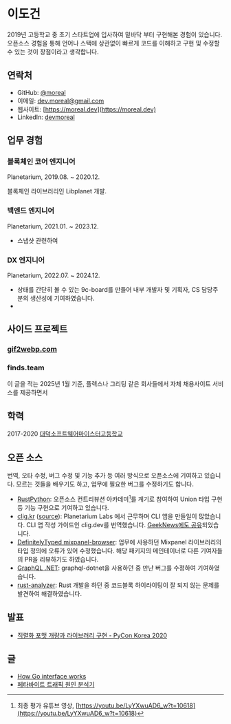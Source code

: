 <link rel="preconnect" href="https://fonts.googleapis.com">
<link rel="preconnect" href="https://fonts.gstatic.com" crossorigin>
<link href="https://fonts.googleapis.com/css2?family=Noto+Serif+KR:wght@200..900&display=swap" rel="stylesheet">
<link rel="stylesheet" type="text/css" href="./style.css">

# 이도건

2019년 고등학교 중 초기 스타트업에 입사하여 밑바닥 부터 구현해본 경험이 있습니다.  
오픈소스 경험을 통해 언어나 스택에 상관없이 빠르게 코드를 이해하고 구현 및 수정할 수 있는 것이 장점이라고 생각합니다.

<div id="contact">

## 연락처

- GitHub: [@moreal](https://github.com/moreal)
- 이메일: [dev.moreal@gmail.com](mailto:dev.moreal@gmail.com)
- 웹사이트: [https://moreal.dev](https://moreal.dev)
- LinkedIn: [devmoreal](https://www.linkedin.com/in/devmoreal/)

</div>

<div class="work-experience">

## 업무 경험

### 블록체인 코어 엔지니어
<p class='role-metadata'>Planetarium, 2019.08. ~ 2020.12.</p>

블록체인 라이브러리인 Libplanet 개발.

### 백엔드 엔지니어
<p class='role-metadata'>Planetarium, 2021.01. ~ 2023.12.</p>

- 스냅샷 관련하여

### DX 엔지니어
<p class='role-metadata'>Planetarium, 2022.07. ~ 2024.12.</p>

- 상태를 간단히 볼 수 있는 9c-board를 만들어 내부 개발자 및 기획자, CS 담당주 분의 생산성에 기여하였습니다.
- 

</div>

<h2 class="page-break">사이드 프로젝트</h2>

### [gif2webp.com](https://gif2webp.com)



### finds.team

이 글을 적는 2025년 1월 기준, 플렉스나 그리팅 같은 회사들에서 자체 채용사이트 서비스를 제공하면서 


## 학력

2017-2020 [대덕소프트웨어마이스터고등학교](https://dsmhs.djsch.kr/main.do)

## 오픈 소스

번역, 오타 수정, 버그 수정 및 기능 추가 등 여러 방식으로 오픈소스에 기여하고 있습니다. 모르는 것들을 배우기도 하고, 업무에 필요한 버그를 수정하기도 합니다.

- [RustPython](https://github.com/RustPython/RustPython/pulls?q=author:moreal): 오픈소스 컨트리뷰션 아카데미[^1]를 계기로 참여하여 Union 타입 구현 등 기능 구현으로 기여하고 있습니다.
- [clig.kr](https://clig.kr) ([source](https://github.com/moreal/cli-guidelines-kr)): Planetarium Labs 에서 근무하며 CLI 앱을 만들일이 많았습니다. CLI 앱 작성 가이드인 clig.dev를 번역했습니다. [GeekNews에도 공유](https://news.hada.io/topic?id=19007)되었습니다.
- [DefinitelyTyped mixpanel-browser](https://github.com/DefinitelyTyped/DefinitelyTyped/pulls?q=is:pr+author:moreal): 업무에 사용하던 Mixpanel 라이브러리의 타입 정의에 오류가 있어 수정했습니다. 해당 패키지의 메인테이너로 다른 기여자들의 PR을 리뷰하기도 하였습니다.
- [GraphQL .NET](https://github.com/search?q=org:graphql-dotnet+author:moreal&type=pullrequests): graphql-dotnet을 사용하던 중 만난 버그를 수정하여 기여하였습니다.
- [rust-analyzer](https://github.com/rust-lang/rust-analyzer/pull/11869): Rust 개발을 하던 중 코드블록 하이라이팅이 잘 되지 않는 문제를 발견하여 해결하였습니다.


[^1]: 최종 평가 유튜브 영상, [https://youtu.be/LyYXwuAD6_w?t=10618](https://youtu.be/LyYXwuAD6_w?t=10618)

<h2 class="page-break">발표</h2>

- [직렬화 포맷 개량과 라이브러리 구현 - PyCon Korea 2020](https://www.slideshare.net/slideshow/pycon-korea-2020-238651563/238651563)

## 글

- [How Go interface works](https://moreal.dev/blog/go-interface/)
- [페타바이트 트래픽 원인 분석기
](https://moreal.dev/blog/petabyte-traffic/)
